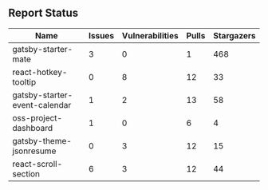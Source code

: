 ## Report Status

| Name | Issues | Vulnerabilities | Pulls | Stargazers |
| ----- | ----- | ----- | ----- | ----- |
| gatsby-starter-mate | 3 | 0 | 1 | 468 |
| react-hotkey-tooltip | 0 | 8 | 12 | 33 |
| gatsby-starter-event-calendar | 1 | 2 | 13 | 58 |
| oss-project-dashboard | 1 | 0 | 6 | 4 |
| gatsby-theme-jsonresume | 0 | 3 | 12 | 15 |
| react-scroll-section | 6 | 3 | 12 | 44 |